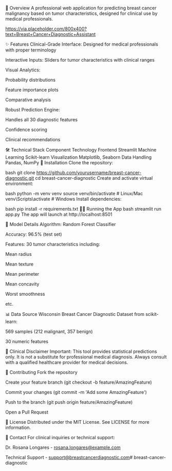 📌 Overview
A professional web application for predicting breast cancer malignancy based on tumor characteristics, designed for clinical use by medical professionals.

https://via.placeholder.com/800x400?text=Breast+Cancer+Diagnostic+Assistant

✨ Features
Clinical-Grade Interface: Designed for medical professionals with proper terminology

Interactive Inputs: Sliders for tumor characteristics with clinical ranges

Visual Analytics:

Probability distributions

Feature importance plots

Comparative analysis

Robust Prediction Engine:

Handles all 30 diagnostic features

Confidence scoring

Clinical recommendations

🛠️ Technical Stack
Component	Technology
Frontend	Streamlit
Machine Learning	Scikit-learn
Visualization	Matplotlib, Seaborn
Data Handling	Pandas, NumPy
🚀 Installation
Clone the repository:

bash
git clone https://github.com/yourusername/breast-cancer-diagnostic.git
cd breast-cancer-diagnostic
Create and activate virtual environment:

bash
python -m venv venv
source venv/bin/activate  # Linux/Mac
venv\Scripts\activate  # Windows
Install dependencies:

bash
pip install -r requirements.txt
🏃‍♂️ Running the App
bash
streamlit run app.py
The app will launch at http://localhost:8501

🧪 Model Details
Algorithm: Random Forest Classifier

Accuracy: 96.5% (test set)

Features: 30 tumor characteristics including:

Mean radius

Mean texture

Mean perimeter

Mean concavity

Worst smoothness

etc.

📊 Data Source
Wisconsin Breast Cancer Diagnostic Dataset from scikit-learn:

569 samples (212 malignant, 357 benign)

30 numeric features

📝 Clinical Disclaimer
Important: This tool provides statistical predictions only. It is not a substitute for professional medical diagnosis. Always consult with a qualified healthcare provider for medical decisions.

🤝 Contributing
Fork the repository

Create your feature branch (git checkout -b feature/AmazingFeature)

Commit your changes (git commit -m 'Add some AmazingFeature')

Push to the branch (git push origin feature/AmazingFeature)

Open a Pull Request

📜 License
Distributed under the MIT License. See LICENSE for more information.

📧 Contact
For clinical inquiries or technical support:

Dr. Rosana Longares - rosana.longares@example.com

Technical Support - support@breastcancerdiagnostic.com# breast-cancer-diagnostic
